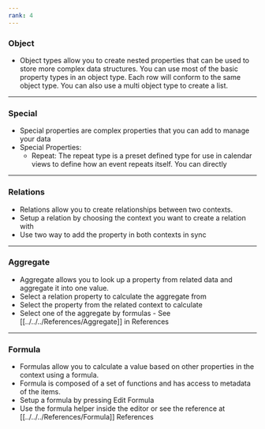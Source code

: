 ```yaml
---
rank: 4
---
```

### Object

- Object types allow you to create nested properties that can be used to store more complex data structures. You can use most of the basic property types in an object type. Each row will conform to the same object type. You can also use a multi object type to create a list.

---
### Special

- Special properties are complex properties that you can add to manage your data
- Special Properties:
	- Repeat: The repeat type is a preset defined type for use in calendar views to define how an event repeats itself. You can directly 

---
### Relations

- Relations allow you to create relationships between two contexts. 
- Setup a relation by choosing the context you want to create a relation with
- Use two way to add the property in both contexts in sync

---
### Aggregate

- Aggregate allows you to look up a property from related data and aggregate it into one value.
- Select a relation property to calculate the aggregate from
- Select the property from the related context to calculate
- Select one of the aggregate by formulas - See [[../../../References/Aggregate]] in References

---
### Formula

- Formulas allow you to calculate a value based on other properties in the context using a formula.
- Formula is composed of a set of functions and has access to metadata of the items.
- Setup a formula by pressing Edit Formula
- Use the formula helper inside the editor or see the reference at [[../../../References/Formula]] References


